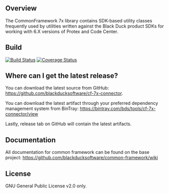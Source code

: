 ## Overview ##
The CommonFramework 7x library contains SDK-based utility classes frequently used by utilities written against the Black Duck product SDKs for working with 6.X versions of Protex and Code Center.

## Build ##

[![Build Status](https://travis-ci.org/blackducksoftware/cf-7x-connector.svg?branch=master)](https://travis-ci.org/blackducksoftware/cf-7x-connector)
[![Coverage Status](https://coveralls.io/repos/github/blackducksoftware/cf-7x-connector/badge.svg?branch=master)](https://coveralls.io/github/blackducksoftware/cf-7x-connector?branch=master)

## Where can I get the latest release? ##
You can download the latest source from GitHub: https://github.com/blackducksoftware/cf-7x-connector. 

You can download the latest artifact through your preferred dependency management system from BinTray: https://bintray.com/bds/tools/cf-7x-connector/view

Lastly, release tab on GitHub will contain the latest artifacts.

## Documentation ##

All documentation for common framework can be found on the base project:  https://github.com/blackducksoftware/common-framework/wiki

## License ##
GNU General Public License v2.0 only.


